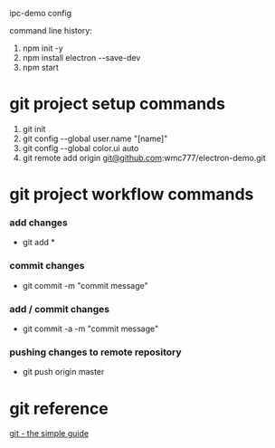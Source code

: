 ipc-demo config

command line history:
1) npm init -y
2) npm install electron --save-dev
3) npm start

# git project setup commands
1) git init
2) git config --global user.name "[name]"
3) git config --global color.ui auto
4) git remote add origin git@github.com:wmc777/electron-demo.git

# git project workflow commands
### add changes
* git add *
### commit changes
* git commit -m "commit message"
### add / commit changes
* git commit -a -m "commit message"
### pushing changes to remote repository
* git push origin master

# git reference
[git - the simple guide](http://rogerdudler.github.io/git-guide/)

